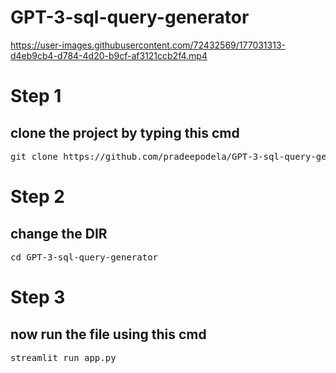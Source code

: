 # GPT-3-sql-query-generator




https://user-images.githubusercontent.com/72432569/177031313-d4eb9cb4-d784-4d20-b9cf-af3121ccb2f4.mp4




<h1>Step 1</h1>
<h2>clone the project by typing this cmd</h2>
<pre>git clone https://github.com/pradeepodela/GPT-3-sql-query-generator</pre>

<h1>Step 2</h1>
<h2>change the DIR</h2>
<pre>cd GPT-3-sql-query-generator</pre>

<h1>Step 3</h1>
<h2> now run the file using this cmd </h2>
<pre>streamlit run app.py</pre>

